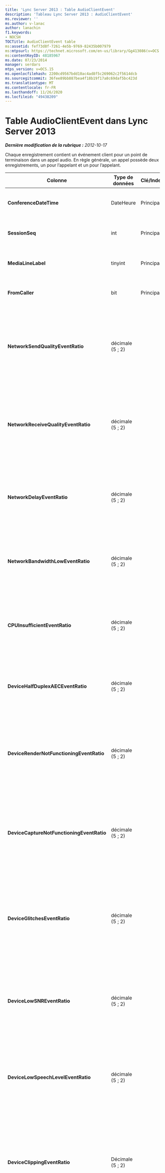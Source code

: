 ```yaml
---
title: 'Lync Server 2013 : Table AudioClientEvent'
description: 'Tableau Lync Server 2013 : AudioClientEvent'
ms.reviewer: ''
ms.author: v-lanac
author: lanachin
f1.keywords:
- NOCSH
TOCTitle: AudioClientEvent table
ms:assetid: fef73d8f-7261-4e5b-9769-82435b007979
ms:mtpsurl: https://technet.microsoft.com/en-us/library/Gg413086(v=OCS.15)
ms:contentKeyID: 48185967
ms.date: 07/23/2014
manager: serdars
mtps_version: v=OCS.15
ms.openlocfilehash: 2200cd9567bdd10ac4ad8f5c269062c2f5614dcb
ms.sourcegitcommit: 36fee89bb887bea4f18b19f17a8c69daf5bc423d
ms.translationtype: MT
ms.contentlocale: fr-FR
ms.lasthandoff: 11/26/2020
ms.locfileid: "49438209"
---
```

# <a name="audioclientevent-table-in-lync-server-2013"></a>Table AudioClientEvent dans Lync Server 2013

<div data-xmlns="http://www.w3.org/1999/xhtml">

<div class="topic" data-xmlns="http://www.w3.org/1999/xhtml" data-msxsl="urn:schemas-microsoft-com:xslt" data-cs="https://msdn.microsoft.com/">

<div data-asp="https://msdn2.microsoft.com/asp">



</div>

<div id="mainSection">

<div id="mainBody">

<span> </span>

_**Dernière modification de la rubrique :** 2012-10-17_

Chaque enregistrement contient un événement client pour un point de terminaison dans un appel audio. En règle générale, un appel possède deux enregistrements, un pour l’appelant et un pour l’appelant.


<table>
<colgroup>
<col style="width: 25%" />
<col style="width: 25%" />
<col style="width: 25%" />
<col style="width: 25%" />
</colgroup>
<thead>
<tr class="header">
<th><strong>Colonne</strong></th>
<th><strong>Type de données</strong></th>
<th><strong>Clé/Index</strong></th>
<th><strong>Details</strong></th>
</tr>
</thead>
<tbody>
<tr class="odd">
<td><p><strong>ConferenceDateTime</strong></p></td>
<td><p>DateHeure</p></td>
<td><p>Principal</p></td>
<td><p>Fait référence à partir de la <a href="lync-server-2013-medialine-table.md">table MediaLine dans Lync Server 2013</a>.</p></td>
</tr>
<tr class="even">
<td><p><strong>SessionSeq</strong></p></td>
<td><p>int</p></td>
<td><p>Principal</p></td>
<td><p>Fait référence à partir de la <a href="lync-server-2013-medialine-table.md">table MediaLine dans Lync Server 2013</a>.</p></td>
</tr>
<tr class="odd">
<td><p><strong>MediaLineLabel</strong></p></td>
<td><p>tinyint</p></td>
<td><p>Principal</p></td>
<td><p>Fait référence à partir de la <a href="lync-server-2013-medialine-table.md">table MediaLine dans Lync Server 2013</a>.</p></td>
</tr>
<tr class="even">
<td><p><strong>FromCaller</strong></p></td>
<td><p>bit</p></td>
<td><p>Principal</p></td>
<td><p>0 : données du destinataire</p>
<p>1 : données de l’appelant</p></td>
</tr>
<tr class="odd">
<td><p><strong>NetworkSendQualityEventRatio</strong></p></td>
<td><p>décimale (5 ; 2)</p></td>
<td><p> </p></td>
<td><p>Pourcentage de session de déclenchement de l’événement NetworkSendQuality pour l’état « incorrect ».</p>
<p>La qualité du réseau en termes de gigue ou de perte de paquets est sévère et a un impact sur la qualité du son envoyé.</p></td>
</tr>
<tr class="even">
<td><p><strong>NetworkReceiveQualityEventRatio</strong></p></td>
<td><p>décimale (5 ; 2)</p></td>
<td><p> </p></td>
<td><p>Pourcentage de session de déclenchement de l’événement ReceiveSendQuality pour l’état « incorrect ».</p>
<p>La qualité du réseau en termes de gigue ou de perte de paquets est sérieuse et a un impact sur la qualité du son reçu.</p></td>
</tr>
<tr class="odd">
<td><p><strong>NetworkDelayEventRatio</strong></p></td>
<td><p>décimale (5 ; 2)</p></td>
<td><p> </p></td>
<td><p>Pourcentage de session le déclenchement de l’événement de temporisation a été déclenché pour l’état « incorrect ». La latence du réseau est sérieuse et a un impact sur l’interface en empêchant les communications interactives</p></td>
</tr>
<tr class="even">
<td><p><strong>NetworkBandwidthLowEventRatio</strong></p></td>
<td><p>décimale (5 ; 2)</p></td>
<td><p> </p></td>
<td><p>Pourcentage de session de déclenchement de l’événement LowBandwidth pour l’état « incorrect ». La bande passante disponible est insuffisante pour obtenir une utilisation vocale acceptable.</p></td>
</tr>
<tr class="odd">
<td><p><strong>CPUInsufficientEventRatio</strong></p></td>
<td><p>décimale (5 ; 2)</p></td>
<td><p> </p></td>
<td><p>Pourcentage de session de l’événement UC insuffisant déclenché pour l’état « incorrect ». Il n’y a pas assez de cycles d’UC pour le traitement avec les modalités et applications en cours d’utilisation. Cela entraîne une distorsion du canal audio.</p></td>
</tr>
<tr class="even">
<td><p><strong>DeviceHalfDuplexAECEventRatio</strong></p></td>
<td><p>décimale (5 ; 2)</p></td>
<td><p> </p></td>
<td><p>Pourcentage de session de déclenchement de l’événement DeviceHalfDuplexAEC pour l’état « incorrect ». Afin d’éviter l’écho, le système a entré Half duplex.</p></td>
</tr>
<tr class="odd">
<td><p><strong>DeviceRenderNotFunctioningEventRatio</strong></p></td>
<td><p>décimale (5 ; 2)</p></td>
<td><p> </p></td>
<td><p>Pourcentage de session de déclenchement de l’événement DeviceRenderNotFunctioning pour l’état « incorrect ». L’appareil de rendu actuellement utilisé pour la session ne fonctionne pas correctement. Cela peut entraîner des problèmes audio à sens unique.</p></td>
</tr>
<tr class="even">
<td><p><strong>DeviceCaptureNotFunctioningEventRatio</strong></p></td>
<td><p>décimale (5 ; 2)</p></td>
<td><p> </p></td>
<td><p>Pourcentage de session de déclenchement de l’événement DeviceCaptureNotFunctioning pour l’état « incorrect ». L’appareil de capture actuellement utilisé pour la session ne fonctionne pas correctement. Cela peut entraîner des problèmes audio à sens unique.</p></td>
</tr>
<tr class="odd">
<td><p><strong>DeviceGlitchesEventRatio</strong></p></td>
<td><p>décimale (5 ; 2)</p></td>
<td><p> </p></td>
<td><p>Pourcentage de session de déclenchement de l’événement DeviceGlitches pour l’état « incorrect ». Il y a des problèmes importants dans le rendu du son qui engendre des distorsions. Ces problèmes peuvent être causés par des problèmes de pilotes, des appels de procédures différées (DPC) Storm (pilotes) et une utilisation élevée de l’UC.</p></td>
</tr>
<tr class="even">
<td><p><strong>DeviceLowSNREventRatio</strong></p></td>
<td><p>décimale (5 ; 2)</p></td>
<td><p> </p></td>
<td><p>Pourcentage de session de déclenchement de l’événement DeviceLowSNR pour l’état « incorrect ». La qualité de la capture est très médiocre, qu’elle soit très bruyante ou que l’utilisateur parle trop loin du microphone. Cela entraînera une distorsion.</p></td>
</tr>
<tr class="odd">
<td><p><strong>DeviceLowSpeechLevelEventRatio</strong></p></td>
<td><p>décimale (5 ; 2)</p></td>
<td><p> </p></td>
<td><p>Pourcentage de session de déclenchement de l’événement DeviceLowSpeechLevel pour l’état « incorrect ». Le niveau de voix de l’utilisateur est trop faible et le système ne peut plus l’augmenter. Cela peut entraîner des distorsions ou une perception perçue comme un son à sens unique.</p></td>
</tr>
<tr class="even">
<td><p><strong>DeviceClippingEventRatio</strong></p></td>
<td><p>Décimale (5 ; 2)</p></td>
<td><p> </p></td>
<td><p>Pourcentage de session de déclenchement de l’événement DeviceClipping pour l’état « incorrect ».</p>
<p>Lorsque le son du microphone est proche de l’extrémité de la parole, la distorsion est audible en raison de l’écrêtage. Il est important d’éviter une capture du microphone proche de la fin.</p></td>
</tr>
<tr class="odd">
<td><p><strong>DeviceEchoEventRatio</strong></p></td>
<td><p>décimale (5 ; 2)</p></td>
<td><p> </p></td>
<td><p>Pourcentage de session de déclenchement de l’événement DeviceEchoEvent pour l’état « incorrect ». L’appareil ou la configuration entraîne un écho au-delà de la capacité du système à compenser.</p></td>
</tr>
<tr class="even">
<td><p><strong>DeviceNearEndToEchoRatioEventRatio</strong></p></td>
<td><p>décimale (5 ; 2)</p></td>
<td><p> </p></td>
<td><p>Pourcentage de session de déclenchement de l’événement DeviceNearEndToEchoRatio pour l’état « incorrect ». La parole de l’utilisateur est trop faible par rapport à l’écho capturé qui a un impact sur l’interface utilisateur, car il limite le niveau d’interruption d’un utilisateur. Réduire le volume des haut-parleurs, rapprochez le micro du contact.</p></td>
</tr>
<tr class="odd">
<td><p><strong>DeviceMultipleEndpointsEventCount</strong></p></td>
<td><p>int</p></td>
<td></td>
<td><p>Nombre de fois que l’événement DeviceMultipleEndpoints a été déclenché pour l’état « incorrect ». Plusieurs points de terminaison audio au sein de la même session détectés et le système a compensé en réduisant le volume de rendu.</p></td>
</tr>
<tr class="even">
<td><p><strong>DeviceHowlingEventCount</strong></p></td>
<td><p>int</p></td>
<td><p> </p></td>
<td><p>Nombre de fois que l’événement DeviceHowlingEvent a été déclenché pour l’état « incorrect ». Boucle de commentaires audio détectée (provoquée par plusieurs points de terminaison partageant le chemin audio).</p></td>
</tr>
<tr class="odd">
<td><p><strong>DeviceRenderZeroVolumeEventRatio</strong></p></td>
<td><p>décimale (5 ; 2)</p></td>
<td></td>
<td><p>Pourcentage de session l’événement DeviceRenderZeroVolume a été déclenché pour être dans l’état « incorrect ». L’appareil de rendu a été défini sur le volume zéro.</p>
<p>Cette colonne a été introduite dans Microsoft Lync Server 2013.</p></td>
</tr>
<tr class="even">
<td><p><strong>DeviceRenderMuteEventRatio</strong></p></td>
<td><p>décimale (5 ; 2)</p></td>
<td></td>
<td><p>Pourcentage de session l’événement DeviceRenderMute a été déclenché pour être dans l’état « incorrect ». L’appareil de rendu a été coupé.</p>
<p>Cette colonne a été introduite dans Microsoft Lync Server 2013.</p></td>
</tr>
</tbody>
</table>


</div>

<span> </span>

</div>

</div>

</div>

